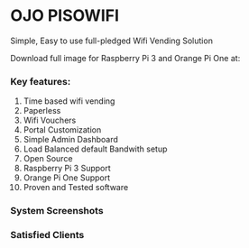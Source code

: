 # OJO PISOWIFI
Simple, Easy to use full-pledged Wifi Vending Solution

Download full image for Raspberry Pi 3 and Orange Pi One at: 

### Key features:
1. Time based wifi vending
2. Paperless
3. Wifi Vouchers
4. Portal Customization
5. Simple Admin Dashboard
5. Load Balanced default Bandwith setup
6. Open Source
7. Raspberry Pi 3 Support
8. Orange Pi One Support
9. Proven and Tested software

### System Screenshots

### Satisfied Clients

